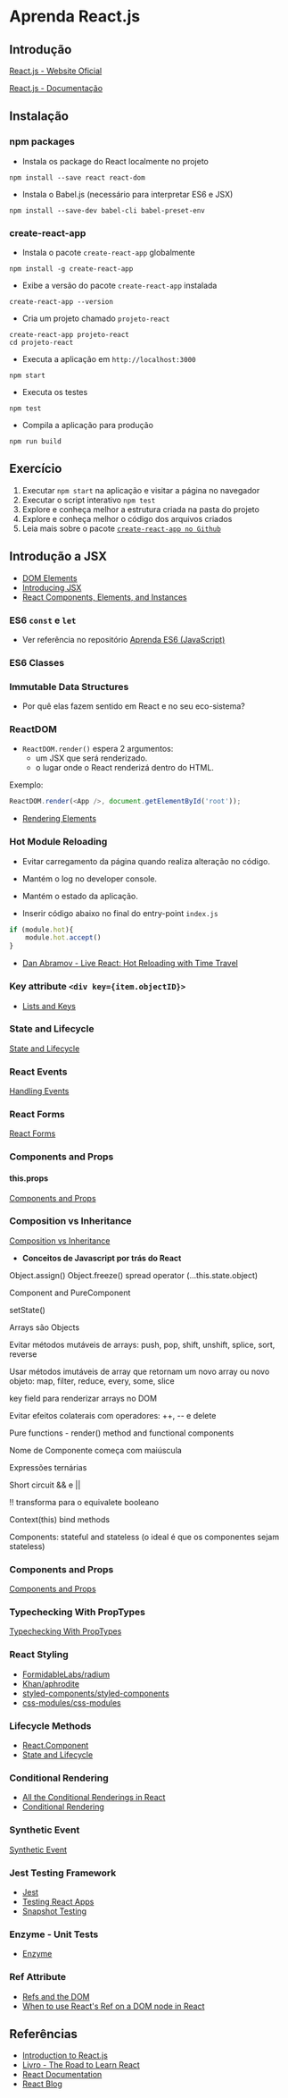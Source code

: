 # Aprenda React.js

## Introdução

[React.js - Website Oficial](https://facebook.github.io/react/)

[React.js - Documentação](https://facebook.github.io/react/docs/hello-world.html)

## Instalação



### npm packages

- Instala os package do React localmente no projeto

```shell
npm install --save react react-dom
```

- Instala o Babel.js (necessário para interpretar ES6 e JSX)

```shell
npm install --save-dev babel-cli babel-preset-env
```

### create-react-app

- Instala o pacote `create-react-app` globalmente

```shell
npm install -g create-react-app
```

- Exibe a versão do pacote `create-react-app` instalada

```shell
create-react-app --version
```

- Cria um projeto chamado `projeto-react`

```shell
create-react-app projeto-react
cd projeto-react
```

- Executa a aplicação em `http://localhost:3000`

```shell
npm start
```

- Executa os testes

```shell
npm test
```

- Compila a aplicação para produção

```shell
npm run build
```

## Exercício

1. Executar `npm start` na aplicação e visitar a página no navegador
1. Executar o script interativo `npm test`
1. Explore e conheça melhor a estrutura criada na pasta do projeto
1. Explore e conheça melhor o código dos arquivos criados
1. Leia mais sobre o pacote [`create-react-app no Github`](https://github.com/facebookincubator/create-react-app)

## Introdução a JSX

- [DOM Elements](https://facebook.github.io/react/docs/dom-elements.html)
- [Introducing JSX](https://facebook.github.io/react/docs/introducing-jsx.html)
- [React Components, Elements, and Instances](https://facebook.github.io/react/blog/2015/12/18/react-components-elements-and-instances.html)

### ES6 `const` e `let`

- Ver referência no repositório [Aprenda ES6 (JavaScript)](https://github.com/aferreira44/aprenda-es6-javascript)

### ES6 Classes



### Immutable Data Structures

- Por quê elas fazem sentido em React e no seu eco-sistema?

### ReactDOM

- `ReactDOM.render()` espera 2 argumentos:
    - um JSX que será renderizado.
    - o lugar onde o React renderizá dentro do HTML.

Exemplo:

```js
ReactDOM.render(<App />, document.getElementById('root'));
```

- [Rendering Elements](https://facebook.github.io/react/docs/rendering-elements.html)

### Hot Module Reloading

- Evitar carregamento da página quando realiza alteração no código.
- Mantém o log no developer console.
- Mantém o estado da aplicação.

- Inserir código abaixo no final do entry-point `index.js`

```js
if (module.hot){
    module.hot.accept()
}
```

- [Dan Abramov - Live React: Hot Reloading with Time Travel](https://www.youtube.com/watch?v=xsSnOQynTHs)

### Key attribute `<div key={item.objectID}>`

- [Lists and Keys](https://facebook.github.io/react/docs/lists-and-keys.html)

### State and Lifecycle

[State and Lifecycle](https://facebook.github.io/react/docs/state-and-lifecycle.html)

### React Events

[Handling Events](https://facebook.github.io/react/docs/handling-events.html)

### React Forms

[React Forms](https://facebook.github.io/react/docs/forms.html)

### Components and Props

#### this.props

[Components and Props](https://facebook.github.io/react/docs/components-and-props.html)

### Composition vs Inheritance

[Composition vs Inheritance](https://facebook.github.io/react/docs/composition-vs-inheritance.html)

- **Conceitos de Javascript por trás do React**

Object.assign()
Object.freeze()
spread operator (...this.state.object)

Component and PureComponent

setState()

Arrays são Objects

Evitar métodos mutáveis de arrays: push, pop, shift, unshift, splice, sort, reverse

Usar métodos imutáveis de array que retornam um novo array ou novo objeto: map, filter, reduce, every, some, slice

key field para renderizar arrays no DOM

Evitar efeitos colaterais com operadores: ++, -- e delete

Pure functions - render() method and functional components

Nome de Componente começa com maiúscula

Expressões ternárias

Short circuit && e ||

!! transforma para o equivalete booleano

Context(this) bind methods

Components: stateful and stateless (o ideal é que os componentes sejam stateless)

### Components and Props

[Components and Props](https://facebook.github.io/react/docs/components-and-props.html)

### Typechecking With PropTypes

[Typechecking With PropTypes](https://facebook.github.io/react/docs/typechecking-with-proptypes.html)

### React Styling

- [FormidableLabs/radium](https://github.com/FormidableLabs/radium)
- [Khan/aphrodite](https://github.com/Khan/aphrodite)
- [styled-components/styled-components](https://github.com/styled-components/styled-components)
- [css-modules/css-modules](https://github.com/css-modules/css-modules)

### Lifecycle Methods

- [React.Component](https://facebook.github.io/react/docs/react-component.html)
- [State and Lifecycle](https://facebook.github.io/react/docs/state-and-lifecycle.html)

### Conditional Rendering

- [All the Conditional Renderings in React](https://www.robinwieruch.de/conditional-rendering-react/)
- [Conditional Rendering](https://facebook.github.io/react/docs/conditional-rendering.html)

### Synthetic Event

[Synthetic Event](https://facebook.github.io/react/docs/events.html)

### Jest Testing Framework

- [Jest](https://facebook.github.io/jest/)
- [Testing React Apps](https://facebook.github.io/jest/docs/en/tutorial-react.html)
- [Snapshot Testing](https://facebook.github.io/jest/docs/en/snapshot-testing.html)

### Enzyme - Unit Tests

- [Enzyme](https://github.com/airbnb/enzyme)


### Ref Attribute

- [Refs and the DOM](https://facebook.github.io/react/docs/refs-and-the-dom.html)
- [When to use React's Ref on a DOM node in React](https://www.robinwieruch.de/react-ref-attribute-dom-node/)

## Referências

- [Introduction to React.js](https://www.youtube.com/watch?v=XxVg_s8xAms)
- [Livro - The Road to Learn React](https://leanpub.com/the-road-to-learn-react)
- [React Documentation](https://facebook.github.io/react/)
- [React Blog](https://facebook.github.io/react/blog/)
